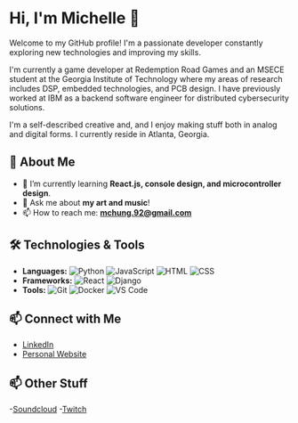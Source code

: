 # Hi, I'm Michelle 👋

Welcome to my GitHub profile! I'm a passionate developer constantly exploring new technologies and improving my skills.

I'm currently a game developer at Redemption Road Games and an MSECE student at the Georgia Institute of Technology where my areas of research includes DSP, embedded technologies, and PCB design. I have previously worked at IBM as a backend software engineer for distributed cybersecurity solutions.

I'm a self-described creative and, and I enjoy making stuff both in analog and digital forms. I currently reside in Atlanta, Georgia.

## 🚀 About Me

- 🌱 I’m currently learning **React.js, console design, and microcontroller design**.
- 💬 Ask me about **my art and music**!
- 📫 How to reach me: **mchung.92@gmail.com**

## 🛠️ Technologies & Tools

- **Languages:** ![Python](https://img.shields.io/badge/-Python-blue?style=flat&logo=python) ![JavaScript](https://img.shields.io/badge/-JavaScript-yellow?style=flat&logo=javascript) ![HTML](https://img.shields.io/badge/-HTML-orange?style=flat&logo=html5) ![CSS](https://img.shields.io/badge/-CSS-blue?style=flat&logo=css3)
- **Frameworks:** ![React](https://img.shields.io/badge/-React-blue?style=flat&logo=react) ![Django](https://img.shields.io/badge/-Django-green?style=flat&logo=django)
- **Tools:** ![Git](https://img.shields.io/badge/-Git-red?style=flat&logo=git) ![Docker](https://img.shields.io/badge/-Docker-blue?style=flat&logo=docker) ![VS Code](https://img.shields.io/badge/-VS%20Code-blue?style=flat&logo=visual-studio-code)

<!--
## 📈 GitHub Stats

![Chmi's GitHub stats](https://github-readme-stats.vercel.app/api?username=hello-chmi&show_icons=true&theme=radical)
-->

## 📫 Connect with Me

- [LinkedIn](https://www.linkedin.com/in/hello-chmi)
- [Personal Website](https://hello-chmi.github.io/)

<!--
## 📚 Latest Blog Posts

## 🏆 Achievements
-->

## 📫 Other Stuff

-[Soundcloud](https://soundcloud.com/rngenie)
-[Twitch](https://www.twitch.tv/ratwme)
